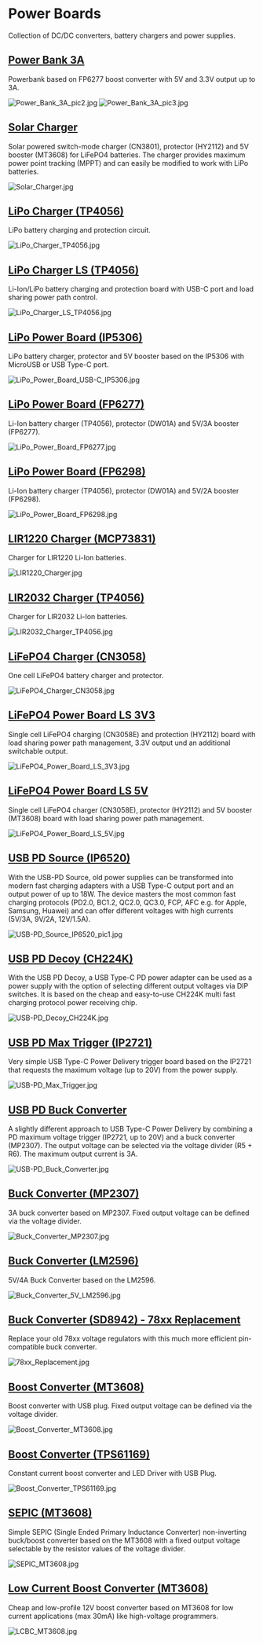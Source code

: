 # Power Boards
Collection of DC/DC converters, battery chargers and power supplies.

## [Power Bank 3A](https://github.com/wagiminator/Power-Boards/tree/master/Power_Bank_3A)
Powerbank based on FP6277 boost converter with 5V and 3.3V output up to 3A.

![Power_Bank_3A_pic2.jpg](https://raw.githubusercontent.com/wagiminator/Power-Boards/master/Power_Bank_3A/Power_Bank_3A_pic2.jpg)
![Power_Bank_3A_pic3.jpg](https://raw.githubusercontent.com/wagiminator/Power-Boards/master/Power_Bank_3A/Power_Bank_3A_pic3.jpg)

## [Solar Charger](https://github.com/wagiminator/Power-Boards/tree/master/Solar_Charger)
Solar powered switch-mode charger (CN3801), protector (HY2112) and 5V booster (MT3608) for LiFePO4 batteries. The charger provides maximum power point tracking (MPPT) and can easily be modified to work with LiPo batteries.

![Solar_Charger.jpg](https://raw.githubusercontent.com/wagiminator/Power-Boards/master/Solar_Charger/Solar_Charger_pic1.jpg)

## [LiPo Charger (TP4056)](https://github.com/wagiminator/Power-Boards/tree/master/LiPo_Charger_TP4056)
LiPo battery charging and protection circuit.

![LiPo_Charger_TP4056.jpg](https://raw.githubusercontent.com/wagiminator/Power-Boards/master/LiPo_Charger_TP4056/LiPo_Charger_TP4056_pic1.jpg)

## [LiPo Charger LS (TP4056)](https://github.com/wagiminator/Power-Boards/tree/master/LiPo_Charger_LS_TP4056)
Li-Ion/LiPo battery charging and protection board with USB-C port and load sharing power path control.

![LiPo_Charger_LS_TP4056.jpg](https://raw.githubusercontent.com/wagiminator/Power-Boards/master/LiPo_Charger_LS_TP4056/LiPo_Charger_LS_TP4056_pic1.jpg)

## [LiPo Power Board (IP5306)](https://github.com/wagiminator/Power-Boards/tree/master/LiPo_Power_Board_IP5306)
LiPo battery charger, protector and 5V booster based on the IP5306 with MicroUSB or USB Type-C port.

![LiPo_Power_Board_USB-C_IP5306.jpg](https://raw.githubusercontent.com/wagiminator/Power-Boards/master/LiPo_Power_Board_IP5306/LiPo_Power_Board_USB-C_IP5306_pic1.jpg)

## [LiPo Power Board (FP6277)](https://github.com/wagiminator/Power-Boards/tree/master/LiPo_Power_Board_FP6277)
Li-Ion battery charger (TP4056), protector (DW01A) and 5V/3A booster (FP6277).

![LiPo_Power_Board_FP6277.jpg](https://raw.githubusercontent.com/wagiminator/Power-Boards/master/LiPo_Power_Board_FP6277/LiPo_Power_Board_FP6277_pic1.jpg)

## [LiPo Power Board (FP6298)](https://github.com/wagiminator/Power-Boards/tree/master/LiPo_Power_Board_FP6298)
Li-Ion battery charger (TP4056), protector (DW01A) and 5V/2A booster (FP6298).

![LiPo_Power_Board_FP6298.jpg](https://raw.githubusercontent.com/wagiminator/Power-Boards/master/LiPo_Power_Board_FP6298/LiPo_Power_Board_FP6298_pic1.jpg)

## [LIR1220 Charger (MCP73831)](https://github.com/wagiminator/Power-Boards/tree/master/LIR1220_Charger_MCP73831)
Charger for LIR1220 Li-Ion batteries.

![LIR1220_Charger.jpg](https://raw.githubusercontent.com/wagiminator/Power-Boards/master/LIR1220_Charger_MCP73831/LIR1220_Charger_MCP73831_pic5.jpg)

## [LIR2032 Charger (TP4056)](https://github.com/wagiminator/Power-Boards/tree/master/LIR2032_Charger_TP4056)
Charger for LIR2032 Li-Ion batteries.

![LIR2032_Charger_TP4056.jpg](https://raw.githubusercontent.com/wagiminator/Power-Boards/master/LIR2032_Charger_TP4056/LIR2032_Charger_TP4056_pic1.jpg)

## [LiFePO4 Charger (CN3058)](https://github.com/wagiminator/Power-Boards/tree/master/LiFePO4_Charger_CN3058)
One cell LiFePO4 battery charger and protector.

![LiFePO4_Charger_CN3058.jpg](https://raw.githubusercontent.com/wagiminator/Power-Boards/master/LiFePO4_Charger_CN3058/LiFePO4_Charger_CN3058_pic2.jpg)

## [LiFePO4 Power Board LS 3V3](https://github.com/wagiminator/Power-Boards/tree/master/LiFePO4_Power_Board_LS_3V3)
Single cell LiFePO4 charging (CN3058E) and protection (HY2112) board with load sharing power path management, 3.3V output und an additional switchable output. 

![LiFePO4_Power_Board_LS_3V3.jpg](https://raw.githubusercontent.com/wagiminator/Power-Boards/master/LiFePO4_Power_Board_LS_3V3/LiFePO4_Power_Board_LS_3V3_pic1.jpg)

## [LiFePO4 Power Board LS 5V](https://github.com/wagiminator/Power-Boards/tree/master/LiFePO4_Power_Board_LS_5V)
Single cell LiFePO4 charger (CN3058E), protector (HY2112) and 5V booster (MT3608) board with load sharing power path management.

![LiFePO4_Power_Board_LS_5V.jpg](https://raw.githubusercontent.com/wagiminator/Power-Boards/master/LiFePO4_Power_Board_LS_5V/LiFePO4_Power_Board_LS_5V_pic1.jpg)

## [USB PD Source (IP6520)](https://github.com/wagiminator/Power-Boards/tree/master/USB-PD_Source_IP6520)
With the USB-PD Source, old power supplies can be transformed into modern fast charging adapters with a USB Type-C output port and an output power of up to 18W. The device masters the most common fast charging protocols (PD2.0, BC1.2, QC2.0, QC3.0, FCP, AFC e.g. for Apple, Samsung, Huawei) and can offer different voltages with high currents (5V/3A, 9V/2A, 12V/1.5A).

![USB-PD_Source_IP6520_pic1.jpg](https://raw.githubusercontent.com/wagiminator/Power-Boards/master/USB-PD_Source_IP6520/USB-PD_Source_IP6520_pic1.jpg)

## [USB PD Decoy (CH224K)](https://github.com/wagiminator/Power-Boards/tree/master/USB-PD_Decoy_CH224K)
With the USB PD Decoy, a USB Type-C PD power adapter can be used as a power supply with the option of selecting different output voltages via DIP switches. It is based on the cheap and easy-to-use CH224K multi fast charging protocol power receiving chip.

![USB-PD_Decoy_CH224K.jpg](https://raw.githubusercontent.com/wagiminator/Power-Boards/master/USB-PD_Decoy_CH224K/USB-PD_Decoy_CH224K_pic1.jpg)

## [USB PD Max Trigger (IP2721)](https://github.com/wagiminator/Power-Boards/tree/master/USB-PD_Max_Trigger)
Very simple USB Type-C Power Delivery trigger board based on the IP2721 that requests the maximum voltage (up to 20V) from the power supply.

![USB-PD_Max_Trigger.jpg](https://raw.githubusercontent.com/wagiminator/Power-Boards/master/USB-PD_Max_Trigger/USB-PD_Max_Trigger_pic1.jpg)

## [USB PD Buck Converter](https://github.com/wagiminator/Power-Boards/tree/master/USB-PD_Buck_Converter)
A slightly different approach to USB Type-C Power Delivery by combining a PD maximum voltage trigger (IP2721, up to 20V) and a buck converter (MP2307). The output voltage can be selected via the voltage divider (R5 + R6). The maximum output current is 3A.

![USB-PD_Buck_Converter.jpg](https://raw.githubusercontent.com/wagiminator/Power-Boards/master/USB-PD_Buck_Converter/USB-PD_Buck_Converter_pic1.jpg)

## [Buck Converter (MP2307)](https://github.com/wagiminator/Power-Boards/tree/master/Buck_Converter_MP2307)
3A buck converter based on MP2307. Fixed output voltage can be defined via the voltage divider.

![Buck_Converter_MP2307.jpg](https://raw.githubusercontent.com/wagiminator/Power-Boards/master/Buck_Converter_MP2307/Buck_Converter_MP2307_pic1.jpg)

## [Buck Converter (LM2596)](https://github.com/wagiminator/Power-Boards/tree/master/Buck_Converter_5V_LM2596)
5V/4A Buck Converter based on the LM2596.

![Buck_Converter_5V_LM2596.jpg](https://raw.githubusercontent.com/wagiminator/Power-Boards/master/Buck_Converter_5V_LM2596/Buck_Converter_5V_LM2596_pic1.jpg)

## [Buck Converter (SD8942) - 78xx Replacement](https://github.com/wagiminator/Power-Boards/tree/master/78xx_Replacement_SD8942)
Replace your old 78xx voltage regulators with this much more efficient pin-compatible buck converter.

![78xx_Replacement.jpg](https://raw.githubusercontent.com/wagiminator/Power-Boards/master/78xx_Replacement_SD8942/78xx_Replacement_pic3.jpg)

## [Boost Converter (MT3608)](https://github.com/wagiminator/Power-Boards/tree/master/Boost_Converter_MT3608)
Boost converter with USB plug. Fixed output voltage can be defined via the voltage divider.

![Boost_Converter_MT3608.jpg](https://raw.githubusercontent.com/wagiminator/Power-Boards/master/Boost_Converter_MT3608/Boost_Converter_MT3608_picture.jpg)

## [Boost Converter (TPS61169)](https://github.com/wagiminator/Power-Boards/tree/master/Boost_Converter_TPS61169)
Constant current boost converter and LED Driver with USB Plug.

![Boost_Converter_TPS61169.jpg](https://raw.githubusercontent.com/wagiminator/Power-Boards/master/Boost_Converter_TPS61169/Boost_Converter_TPS61169_picture.jpg)

## [SEPIC (MT3608)](https://github.com/wagiminator/Power-Boards/tree/master/SEPIC_MT3608)
Simple SEPIC (Single Ended Primary Inductance Converter) non-inverting buck/boost converter based on the MT3608 with a fixed output voltage selectable by the resistor values of the voltage divider.

![SEPIC_MT3608.jpg](https://raw.githubusercontent.com/wagiminator/Power-Boards/master/SEPIC_MT3608/SEPIC_MT3608_pic1.jpg)

## [Low Current Boost Converter (MT3608)](https://github.com/wagiminator/Power-Boards/tree/master/LCBC_MT3608)
Cheap and low-profile 12V boost converter based on MT3608 for low current applications (max 30mA) like high-voltage programmers.

![LCBC_MT3608.jpg](https://raw.githubusercontent.com/wagiminator/Power-Boards/master/LCBC_MT3608/LCBC_MT3608_pic1.jpg)

